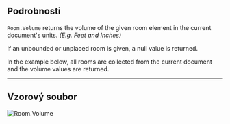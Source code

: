 ## Podrobnosti
`Room.Volume` returns the volume of the given room element in the current document's units. _(E.g. Feet and Inches)_

If an unbounded or unplaced room is given, a null value is returned.

In the example below, all rooms are collected from the current document and the volume values are returned.
___
## Vzorový soubor

![Room.Volume](./Revit.Elements.Room.Volume_img.jpg)
